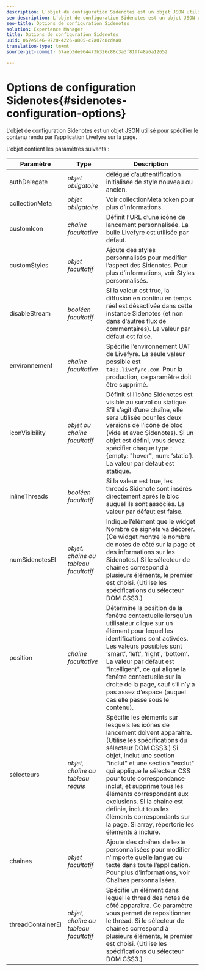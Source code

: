 ```yaml
---
description: L’objet de configuration Sidenotes est un objet JSON utilisé pour spécifier le contenu rendu par l’application Livefyre sur la page.
seo-description: L’objet de configuration Sidenotes est un objet JSON utilisé pour spécifier le contenu rendu par l’application Livefyre sur la page.
seo-title: Options de configuration Sidenotes
solution: Experience Manager
title: Options de configuration Sidenotes
uuid: 067e51e6-9720-4226-a805-c7a07c8cdaa0
translation-type: tm+mt
source-git-commit: 67aeb3de964473b326c88c3a3f81ff48a6a12652

---
```



# Options de configuration Sidenotes{#sidenotes-configuration-options}

L’objet de configuration Sidenotes est un objet JSON utilisé pour spécifier le contenu rendu par l’application Livefyre sur la page.

L’objet contient les paramètres suivants :

| Paramètre | Type | Description |
|--- |--- |--- |
| authDelegate | *objet obligatoire* | délégué d’authentification initialisée de style nouveau ou ancien. |
| collectionMeta | *objet obligatoire* | Voir collectionMeta token pour plus d’informations. |
| customIcon | *chaîne facultative* | Définit l’URL d’une icône de lancement personnalisée. La bulle Livefyre est utilisée par défaut. |
| customStyles | *objet facultatif* | Ajoute des styles personnalisés pour modifier l’aspect des Sidenotes. Pour plus d’informations, voir Styles personnalisés. |
| disableStream | *booléen facultatif* | Si la valeur est true, la diffusion en continu en temps réel est désactivée dans cette instance Sidenotes (et non dans d’autres flux de commentaires). La valeur par défaut est false. |
| environnement | *chaîne facultative* | Spécifie l’environnement UAT de Livefyre. La seule valeur possible est `t402.livefyre.com`. Pour la production, ce paramètre doit être supprimé. |
| iconVisibility | *objet ou chaîne facultatif* | Définit si l’icône Sidenotes est visible au survol ou statique. S’il s’agit d’une chaîne, elle sera utilisée pour les deux versions de l’icône de bloc (vide et avec Sidenotes). Si un objet est défini, vous devez spécifier chaque type : {empty: "hover", num: ‘static’}. La valeur par défaut est statique. |
| inlineThreads | *booléen facultatif* | Si la valeur est true, les threads Sidenote sont insérés directement après le bloc auquel ils sont associés. La valeur par défaut est false. |
| numSidenotesEl | *objet, chaîne ou tableau facultatif* | Indique l’élément que le widget Nombre de signets va décorer. (Ce widget montre le nombre de notes de côté sur la page et des informations sur les Sidenotes.) Si le sélecteur de chaînes correspond à plusieurs éléments, le premier est choisi. (Utilise les spécifications du sélecteur DOM CSS3.) |
| position | *chaîne facultative* | Détermine la position de la fenêtre contextuelle lorsqu’un utilisateur clique sur un élément pour lequel les identifications sont activées. Les valeurs possibles sont ‘smart’, ‘left’, ‘right’, ‘bottom’. La valeur par défaut est "intelligent", ce qui aligne la fenêtre contextuelle sur la droite de la page, sauf s’il n’y a pas assez d’espace (auquel cas elle passe sous le contenu). |
| sélecteurs | *objet, chaîne ou tableau requis* | Spécifie les éléments sur lesquels les icônes de lancement doivent apparaître. (Utilise les spécifications du sélecteur DOM CSS3.) Si objet, inclut une section "inclut" et une section "exclut" qui applique le sélecteur CSS pour toute correspondance inclut, et supprime tous les éléments correspondant aux exclusions. Si la chaîne est définie, inclut tous les éléments correspondants sur la page. Si array, répertorie les éléments à inclure. |
| chaînes | *objet facultatif* | Ajoute des chaînes de texte personnalisées pour modifier n’importe quelle langue ou texte dans toute l’application. Pour plus d’informations, voir Chaînes personnalisées. |
| threadContainerEl | *objet, chaîne ou tableau facultatif* | Spécifie un élément dans lequel le thread des notes de côté apparaîtra. Ce paramètre vous permet de repositionner le thread. Si le sélecteur de chaînes correspond à plusieurs éléments, le premier est choisi. (Utilise les spécifications du sélecteur DOM CSS3.) |

